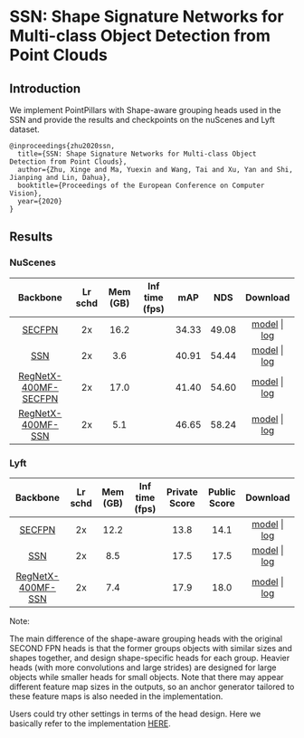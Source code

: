 # SSN: Shape Signature Networks for Multi-class Object Detection from Point Clouds

## Introduction

<!-- [ALGORITHM] -->

We implement PointPillars with Shape-aware grouping heads used in the SSN and provide the results and checkpoints on the nuScenes and Lyft dataset.

```
@inproceedings{zhu2020ssn,
  title={SSN: Shape Signature Networks for Multi-class Object Detection from Point Clouds},
  author={Zhu, Xinge and Ma, Yuexin and Wang, Tai and Xu, Yan and Shi, Jianping and Lin, Dahua},
  booktitle={Proceedings of the European Conference on Computer Vision},
  year={2020}
}
```

## Results

### NuScenes

|  Backbone   | Lr schd | Mem (GB) | Inf time (fps) | mAP | NDS | Download |
| :---------: | :-----: | :------: | :------------: | :----: |:----: | :------: |
|[SECFPN](../pointpillars/hv_pointpillars_secfpn_sbn-all_4x8_2x_nus-3d.py)|2x|16.2||34.33|49.08|[model](https://download.openmmlab.com/mmdetection3d/v1.0.0/models/pointpillars/hv_pointpillars_secfpn_sbn-all_4x8_2x_nus-3d/hv_pointpillars_secfpn_sbn-all_4x8_2x_nus-3d_20210826_225857-f19d00a3.pth) &#124; [log](https://download.openmmlab.com/mmdetection3d/v1.0.0/models/pointpillars/hv_pointpillars_secfpn_sbn-all_4x8_2x_nus-3d/hv_pointpillars_secfpn_sbn-all_4x8_2x_nus-3d_20210826_225857.log.json)|
|[SSN](./hv_ssn_secfpn_sbn-all_2x16_2x_nus-3d.py)|2x|3.6||40.91|54.44|[model](https://download.openmmlab.com/mmdetection3d/v1.0.0/models/ssn/hv_ssn_secfpn_sbn-all_2x16_2x_nus-3d/hv_ssn_secfpn_sbn-all_2x16_2x_nus-3d_20210830_101351-51915986.pth) &#124; [log](https://download.openmmlab.com/mmdetection3d/v1.0.0/models/ssn/hv_ssn_secfpn_sbn-all_2x16_2x_nus-3d/hv_ssn_secfpn_sbn-all_2x16_2x_nus-3d_20210830_101351.log.json)|
|[RegNetX-400MF-SECFPN](../regnet/hv_pointpillars_regnet-400mf_secfpn_sbn-all_4x8_2x_nus-3d.py)|2x|17.0||41.40|54.60|[model](https://download.openmmlab.com/mmdetection3d/v1.0.0/models/regnet/hv_pointpillars_regnet-400mf_secfpn_sbn-all_4x8_2x_nus-3d/hv_pointpillars_regnet-400mf_secfpn_sbn-all_4x8_2x_nus-3d_20210827_013628-08b5cf1e.pth) &#124; [log](https://download.openmmlab.com/mmdetection3d/v1.0.0/models/regnet/hv_pointpillars_regnet-400mf_secfpn_sbn-all_4x8_2x_nus-3d/hv_pointpillars_regnet-400mf_secfpn_sbn-all_4x8_2x_nus-3d_20210827_013628.log.json)|
|[RegNetX-400MF-SSN](./hv_ssn_regnet-400mf_secfpn_sbn-all_2x16_2x_nus-3d.py)|2x|5.1||46.65|58.24|[model](https://download.openmmlab.com/mmdetection3d/v1.0.0/models/ssn/hv_ssn_regnet-400mf_secfpn_sbn-all_2x16_2x_nus-3d/hv_ssn_regnet-400mf_secfpn_sbn-all_2x16_2x_nus-3d_20210829_210615-361e5e04.pth) &#124; [log](https://download.openmmlab.com/mmdetection3d/v1.0.0/models/ssn/hv_ssn_regnet-400mf_secfpn_sbn-all_2x16_2x_nus-3d/hv_ssn_regnet-400mf_secfpn_sbn-all_2x16_2x_nus-3d_20210829_210615.log.json)|

### Lyft

|  Backbone   | Lr schd | Mem (GB) | Inf time (fps) | Private Score | Public Score | Download |
| :---------: | :-----: | :------: | :------------: | :----: |:----: | :------: |
|[SECFPN](../pointpillars/hv_pointpillars_secfpn_sbn-all_2x8_2x_lyft-3d.py)|2x|12.2||13.8|14.1|[model](https://download.openmmlab.com/mmdetection3d/v1.0.0/models/pointpillars/hv_pointpillars_secfpn_sbn-all_2x8_2x_lyft-3d/hv_pointpillars_secfpn_sbn-all_2x8_2x_lyft-3d_20210829_100455-82b81c39.pth) &#124; [log](https://download.openmmlab.com/mmdetection3d/v1.0.0/models/pointpillars/hv_pointpillars_secfpn_sbn-all_2x8_2x_lyft-3d/hv_pointpillars_secfpn_sbn-all_2x8_2x_lyft-3d_20210829_100455.log.json)|
|[SSN](./hv_ssn_secfpn_sbn-all_2x16_2x_lyft-3d.py)|2x|8.5||17.5|17.5|[model](https://download.openmmlab.com/mmdetection3d/v1.0.0/models/ssn/hv_ssn_secfpn_sbn-all_2x16_2x_lyft-3d/hv_ssn_secfpn_sbn-all_2x16_2x_lyft-3d_20210822_134731-46841b41.pth) &#124; [log](https://download.openmmlab.com/mmdetection3d/v1.0.0/models/ssn/hv_ssn_secfpn_sbn-all_2x16_2x_lyft-3d/hv_ssn_secfpn_sbn-all_2x16_2x_lyft-3d_20210822_134731.log.json)|
|[RegNetX-400MF-SSN](./hv_ssn_regnet-400mf_secfpn_sbn-all_1x16_2x_lyft-3d.py)|2x|7.4||17.9|18.0|[model](https://download.openmmlab.com/mmdetection3d/v1.0.0/models/ssn/hv_ssn_regnet-400mf_secfpn_sbn-all_2x16_2x_lyft-3d/hv_ssn_regnet-400mf_secfpn_sbn-all_1x16_2x_lyft-3d_20210829_122825-d93475a1.pth) &#124; [log](https://download.openmmlab.com/mmdetection3d/v1.0.0/models/ssn/hv_ssn_regnet-400mf_secfpn_sbn-all_2x16_2x_lyft-3d/hv_ssn_regnet-400mf_secfpn_sbn-all_1x16_2x_lyft-3d_20210829_122825.log.json)|

Note:

The main difference of the shape-aware grouping heads with the original SECOND FPN heads is that the former groups objects with similar sizes and shapes together, and design shape-specific heads for each group. Heavier heads (with more convolutions and large strides) are designed for large objects while smaller heads for small objects. Note that there may appear different feature map sizes in the outputs, so an anchor generator tailored to these feature maps is also needed in the implementation.

Users could try other settings in terms of the head design. Here we basically refer to the implementation [HERE](https://github.com/xinge008/SSN).
